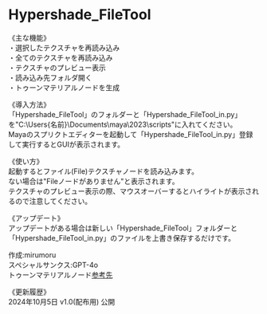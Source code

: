 # Hypershade_FileTool  
《主な機能》  
・選択したテクスチャを再読み込み  
・全てのテクスチャを再読み込み  
・テクスチャのプレビュー表示  
・読み込み先フォルダ開く  
・トゥーンマテリアルノードを生成  
  
《導入方法》  
「Hypershade_FileTool」のフォルダーと「Hypershade_FileTool_in.py」を"C:\Users\{名前}\Documents\maya\2023\scripts"に入れてください。  
Mayaのスプリクトエディターを起動して「Hypershade_FileTool_in.py」登録して実行するとGUIが表示されます。  
  
《使い方》  
起動するとファイル(File)テクスチャノードを読み込みます。  
ない場合は"Fileノードがありません"と表示されます。  
テクスチャのプレビュー表示の際、マウスオーバーするとハイライトが表示されるので注意してください。  
  
《アップデート》  
アップデートがある場合は新しい「Hypershade_FileTool」フォルダーと「Hypershade_FileTool_in.py」のファイルを上書き保存するだけです。  
  
作成:mirumoru  
スペシャルサンクス:GPT-4o  
トゥーンマテリアルノード[参考先](https://x.com/tajiman_vrc/status/1568527678554406913)
  
《更新履歴》  
2024年10月5日 v1.0(配布用) 公開  
